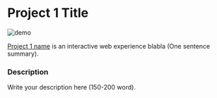# Project 1 Title
![demo](https://github.com/Qianqianye/iml300/blob/master/project-1/asset/project-1-demo.gif)

[Project 1 name](http://qianqianye.github.io/iml300/project-1) is an interactive web experience blabla (One sentence summary).


### Description

Write your description here (150-200 word).
